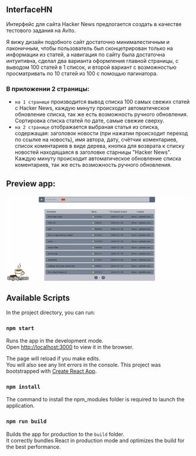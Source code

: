 ## InterfaceHN

Интерфейс для сайта Hacker News предлогается создать в качестве тестового задания на Avito.

Я вижу дизайн подобного сайт достаточно минималестичным и лаконичным, чтобы пользователь был сконцетрирован только на информации из статей, а навигация по сайту была достаточна интуитивна, сделал два варианта оформления главной страницы, с выводом 100 статей в 1 список, и второй вариант с возможностью просматривать по 10 статей из 100 с помощью пагинатора.
### В приложении 2 страницы:
* `на 1 странице` производится вывод списка 100 самых свежих статей с Hacker News, каждую минуту происходит автоматическое обновление списка, так же есть возможность ручного обновления. Сортировка списка статей по дате, самые свежие сверху.
* `на 2 странице` отображается выбраная статья из списка, содержащая: заголовок новости (при нажатии происходит переход по ссылке на новость), имя автора, дату, счётчик коментариев, список коментариев в виде дерева, кнопка для возврата к списку новостей находящаяся в заголовке старницы "Hacker News". Каждую минуту происходит автоматическое обновление списка коментариев, так же есть возможность ручного обновления.
## Preview app:
![Иллюстрация к проекту](https://github.com/dedaMazai/github_parser/raw/master/Preview.gif)

## Available Scripts

In the project directory, you can run:

### `npm start`

Runs the app in the development mode.<br />
Open [http://localhost:3000](http://localhost:3000) to view it in the browser.

The page will reload if you make edits.<br />
You will also see any lint errors in the console.
This project was bootstrapped with [Create React App](https://github.com/facebook/create-react-app).



### `npm install`

The command to install the npm_modules folder is required to launch the application.

### `npm run build`

Builds the app for production to the `build` folder.<br />
It correctly bundles React in production mode and optimizes the build for the best performance.
